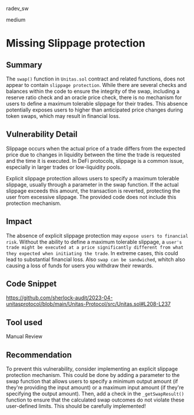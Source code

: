 radev_sw

medium

# Missing Slippage protection

## Summary
The `swap()` function in `Unitas.sol` contract and related functions, does not appear to contain `slippage protection`. While there are several checks and balances within the code to ensure the integrity of the swap, including a reserve ratio check and an oracle price check, there is no mechanism for users to define a maximum tolerable slippage for their trades. This absence potentially exposes users to higher than anticipated price changes during token swaps, which may result in financial loss.

## Vulnerability Detail
Slippage occurs when the actual price of a trade differs from the expected price due to changes in liquidity between the time the trade is requested and the time it is executed. In DeFi protocols, slippage is a common issue, especially in larger trades or low-liquidity pools.

Explicit slippage protection allows users to specify a maximum tolerable slippage, usually through a parameter in the swap function. If the actual slippage exceeds this amount, the transaction is reverted, protecting the user from excessive slippage. The provided code does not include this protection mechanism.

## Impact
The absence of explicit slippage protection may `expose users to financial risk`. Without the ability to define a maximum tolerable slippage, a `user's trade might be executed at a price significantly different from what they expected when initiating the trade`. In extreme cases, this could lead to substantial financial loss. Also `swap can be sandwiched`, whitch also causing a loss of funds for users you withdraw their rewards.

## Code Snippet
https://github.com/sherlock-audit/2023-04-unitasprotocol/blob/main/Unitas-Protocol/src/Unitas.sol#L208-L237

## Tool used
Manual Review

## Recommendation
To prevent this vulnerability, consider implementing an explicit slippage protection mechanism. This could be done by adding a parameter to the swap function that allows users to specify a minimum output amount (if they're providing the input amount) or a maximum input amount (if they're specifying the output amount). Then, add a check in the `_getSwapResult()` function to ensure that the calculated swap outcomes do not violate these user-defined limits. This should be carefully implemented!